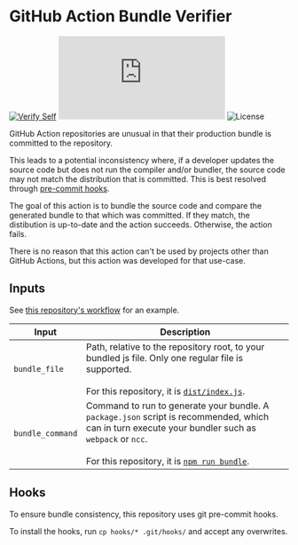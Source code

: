 # GitHub Action Bundle Verifier

[![Verify Self](https://github.com/tetchel/bundle-verifier-action/workflows/Verify%20Self/badge.svg)](https://github.com/tetchel/bundle-verifier-action/actions?query=workflow%3A%22Verify+Self%22)
![Bundle Size](https://img.shields.io/github/size/tetchel/bundle-verifier-action/dist/index.js)
![License](https://img.shields.io/github/license/tetchel/bundle-verifier-action)

GitHub Action repositories are unusual in that their production bundle is committed to the repository.

This leads to a potential inconsistency where, if a developer updates the source code but does not run the compiler and/or bundler, the source code may not match the distribution that is committed. This is best resolved through [pre-commit hooks](#hooks).

The goal of this action is to bundle the source code and compare the generated bundle to that which was committed. If they match, the distibution is up-to-date and the action succeeds. Otherwise, the action fails.

There is no reason that this action can't be used by projects other than GitHub Actions, but this action was developed for that use-case.

## Inputs

See [this repository's workflow](./.github/workflows/verify-self.yml) for an example.

| Input | Description |
| ---   | --- |
| `bundle_file` | Path, relative to the repository root, to your bundled js file. Only one regular file is supported. <br><br>For this repository, it is [`dist/index.js`](./dist/index.js). |
| `bundle_command`| Command to run to generate your bundle. A `package.json` script is recommended, which can in turn execute your bundler such as `webpack` or `ncc`.<br><br>For this repository, it is [`npm run bundle`](./package.json#L8). |

## Hooks
To ensure bundle consistency, this repository uses git pre-commit hooks.

To install the hooks, run `cp hooks/* .git/hooks/` and accept any overwrites.
